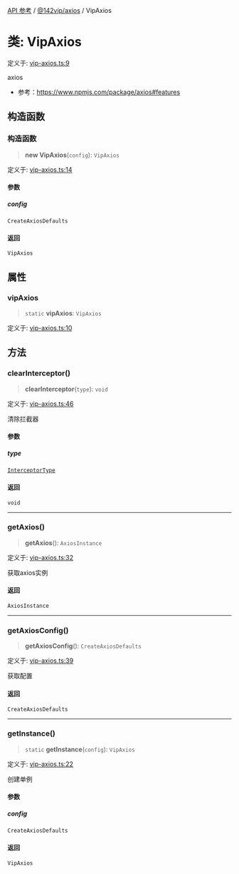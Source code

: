 [API 参考](../../../index.md) / [@142vip/axios](../index.md) / VipAxios

# 类: VipAxios

定义于: [vip-axios.ts:9](https://github.com/142vip/core-x/blob/a868d72f351cc457f350d05d38d540d6494a8ff2/packages/axios/src/vip-axios.ts#L9)

axios
- 参考：https://www.npmjs.com/package/axios#features

## 构造函数

### 构造函数

> **new VipAxios**(`config`): `VipAxios`

定义于: [vip-axios.ts:14](https://github.com/142vip/core-x/blob/a868d72f351cc457f350d05d38d540d6494a8ff2/packages/axios/src/vip-axios.ts#L14)

#### 参数

##### config

`CreateAxiosDefaults`

#### 返回

`VipAxios`

## 属性

### vipAxios

> `static` **vipAxios**: `VipAxios`

定义于: [vip-axios.ts:10](https://github.com/142vip/core-x/blob/a868d72f351cc457f350d05d38d540d6494a8ff2/packages/axios/src/vip-axios.ts#L10)

## 方法

### clearInterceptor()

> **clearInterceptor**(`type`): `void`

定义于: [vip-axios.ts:46](https://github.com/142vip/core-x/blob/a868d72f351cc457f350d05d38d540d6494a8ff2/packages/axios/src/vip-axios.ts#L46)

清除拦截器

#### 参数

##### type

[`InterceptorType`](../enumerations/InterceptorType.md)

#### 返回

`void`

***

### getAxios()

> **getAxios**(): `AxiosInstance`

定义于: [vip-axios.ts:32](https://github.com/142vip/core-x/blob/a868d72f351cc457f350d05d38d540d6494a8ff2/packages/axios/src/vip-axios.ts#L32)

获取axios实例

#### 返回

`AxiosInstance`

***

### getAxiosConfig()

> **getAxiosConfig**(): `CreateAxiosDefaults`

定义于: [vip-axios.ts:39](https://github.com/142vip/core-x/blob/a868d72f351cc457f350d05d38d540d6494a8ff2/packages/axios/src/vip-axios.ts#L39)

获取配置

#### 返回

`CreateAxiosDefaults`

***

### getInstance()

> `static` **getInstance**(`config`): `VipAxios`

定义于: [vip-axios.ts:22](https://github.com/142vip/core-x/blob/a868d72f351cc457f350d05d38d540d6494a8ff2/packages/axios/src/vip-axios.ts#L22)

创建单例

#### 参数

##### config

`CreateAxiosDefaults`

#### 返回

`VipAxios`

